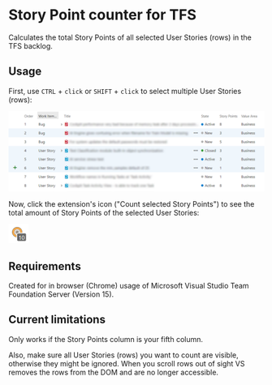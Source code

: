 # Story Point counter for TFS

Calculates the total Story Points of all selected User Stories (rows) in the TFS backlog.



## Usage

First, use `CTRL` + `click` or `SHIFT` + `click` to select multiple User Stories (rows):

![selected-rows](images\selected-rows.png)



Now, click the extension's icon ("Count selected Story Points") to see the total amount of Story Points of the selected User Stories:

![counted-story-points](images\counted-story-points.png)



## Requirements

Created for in browser (Chrome) usage of Microsoft Visual Studio Team Foundation Server (Version 15).



## Current limitations

Only works if the Story Points column is your fifth column. 

Also, make sure all User Stories (rows) you want to count are visible, otherwise they might be ignored. When you scroll rows out of sight VS removes the rows from the DOM and are no longer accessible.